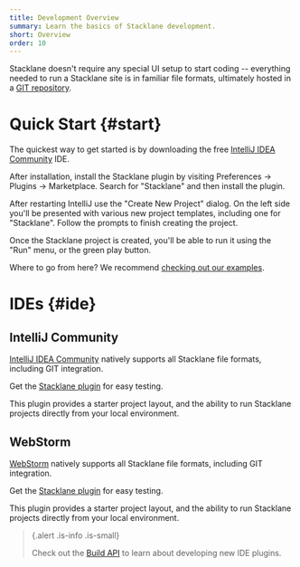 ```yaml
---
title: Development Overview
summary: Learn the basics of Stacklane development.
short: Overview
order: 10
---
```


Stacklane doesn't require any special UI setup to start coding -- everything
needed to run a Stacklane site is in familiar file formats,
ultimately hosted in a [GIT repository](/🗄/Article/dev/repositories.md).

# Quick Start {#start}

The quickest way to get started is by downloading the free
[IntelliJ IDEA Community](https://www.jetbrains.com/idea/download/) IDE.

After installation, install the Stacklane plugin by visiting
Preferences → Plugins → Marketplace.  Search for "Stacklane" and then install the plugin.

After restarting IntelliJ use the "Create New Project" dialog.
On the left side you'll be presented with various new project templates,
including one for "Stacklane". Follow the prompts to finish creating the project.

Once the Stacklane project is created, you'll be able to run it using the "Run" menu, or the green play button.

Where to go from here?  We recommend [checking out our examples](/examples).

# IDEs {#ide}

## IntelliJ Community

[IntelliJ IDEA Community](https://www.jetbrains.com/idea/download/)
natively supports all Stacklane file formats, including GIT integration.

Get the [Stacklane plugin](https://plugins.jetbrains.com/plugin/10313-stacklane) for easy testing.

This plugin provides a starter project layout,
and the ability to run Stacklane projects directly from your local environment.

## WebStorm

[WebStorm](https://www.jetbrains.com/webstorm/download/)
natively supports all Stacklane file formats, including GIT integration.

Get the [Stacklane plugin](https://plugins.jetbrains.com/plugin/10313-stacklane) for easy testing.

This plugin provides a starter project layout,
and the ability to run Stacklane projects directly from your local environment.

> {.alert .is-info .is-small}
>
> Check out the [Build API](/🗄/Article/api/build.md) to learn about developing new IDE plugins.






